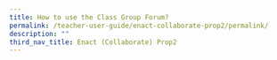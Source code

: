 ```yaml
---
title: How to use the Class Group Forum?
permalink: /teacher-user-guide/enact-collaborate-prop2/permalink/
description: ""
third_nav_title: Enact (Collaborate) Prop2
---
```

